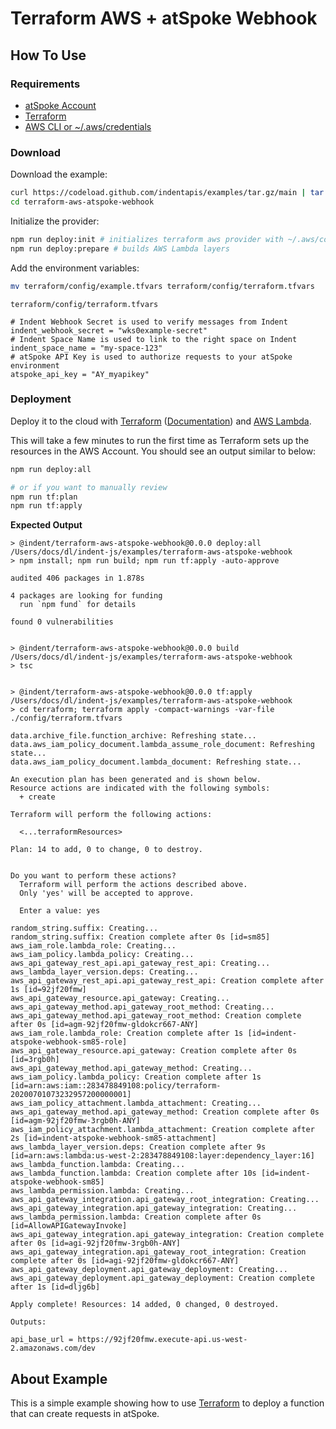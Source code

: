 # Terraform AWS + atSpoke Webhook

## How To Use

### Requirements

- [atSpoke Account](https://atspoke.com)
- [Terraform](https://terraform.io)
- [AWS CLI or ~/.aws/credentials](https://docs.aws.amazon.com/cli/latest/userguide/cli-configure-quickstart.html)

### Download

Download the example:

```bash
curl https://codeload.github.com/indentapis/examples/tar.gz/main | tar -xz --strip=3 examples-main/webhooks/change/terraform-aws-atspoke-webhook
cd terraform-aws-atspoke-webhook
```

Initialize the provider:

```bash
npm run deploy:init # initializes terraform aws provider with ~/.aws/config
npm run deploy:prepare # builds AWS Lambda layers
```

Add the environment variables:

```bash
mv terraform/config/example.tfvars terraform/config/terraform.tfvars
```

`terraform/config/terraform.tfvars`

```hcl
# Indent Webhook Secret is used to verify messages from Indent
indent_webhook_secret = "wks0example-secret"
# Indent Space Name is used to link to the right space on Indent
indent_space_name = "my-space-123"
# atSpoke API Key is used to authorize requests to your atSpoke environment
atspoke_api_key = "AY_myapikey"
```

### Deployment

Deploy it to the cloud with [Terraform](https://terraform.io) ([Documentation](https://terraform.io/docs/)) and [AWS Lambda](https://aws.amazon.com/lambda/).

This will take a few minutes to run the first time as Terraform sets up the resources in the AWS Account. You should see an output similar to below:

```bash
npm run deploy:all

# or if you want to manually review
npm run tf:plan
npm run tf:apply
```

**Expected Output**

```
> @indent/terraform-aws-atspoke-webhook@0.0.0 deploy:all  /Users/docs/dl/indent-js/examples/terraform-aws-atspoke-webhook
> npm install; npm run build; npm run tf:apply -auto-approve

audited 406 packages in 1.878s

4 packages are looking for funding
  run `npm fund` for details

found 0 vulnerabilities


> @indent/terraform-aws-atspoke-webhook@0.0.0 build  /Users/docs/dl/indent-js/examples/terraform-aws-atspoke-webhook
> tsc


> @indent/terraform-aws-atspoke-webhook@0.0.0 tf:apply  /Users/docs/dl/indent-js/examples/terraform-aws-atspoke-webhook
> cd terraform; terraform apply -compact-warnings -var-file ./config/terraform.tfvars

data.archive_file.function_archive: Refreshing state...
data.aws_iam_policy_document.lambda_assume_role_document: Refreshing state...
data.aws_iam_policy_document.lambda_document: Refreshing state...

An execution plan has been generated and is shown below.
Resource actions are indicated with the following symbols:
  + create

Terraform will perform the following actions:

  <...terraformResources>

Plan: 14 to add, 0 to change, 0 to destroy.


Do you want to perform these actions?
  Terraform will perform the actions described above.
  Only 'yes' will be accepted to approve.

  Enter a value: yes

random_string.suffix: Creating...
random_string.suffix: Creation complete after 0s [id=sm85]
aws_iam_role.lambda_role: Creating...
aws_iam_policy.lambda_policy: Creating...
aws_api_gateway_rest_api.api_gateway_rest_api: Creating...
aws_lambda_layer_version.deps: Creating...
aws_api_gateway_rest_api.api_gateway_rest_api: Creation complete after 1s [id=92jf20fmw]
aws_api_gateway_resource.api_gateway: Creating...
aws_api_gateway_method.api_gateway_root_method: Creating...
aws_api_gateway_method.api_gateway_root_method: Creation complete after 0s [id=agm-92jf20fmw-gldokcr667-ANY]
aws_iam_role.lambda_role: Creation complete after 1s [id=indent-atspoke-webhook-sm85-role]
aws_api_gateway_resource.api_gateway: Creation complete after 0s [id=3rgb0h]
aws_api_gateway_method.api_gateway_method: Creating...
aws_iam_policy.lambda_policy: Creation complete after 1s [id=arn:aws:iam::283478849108:policy/terraform-20200701073232957200000001]
aws_iam_policy_attachment.lambda_attachment: Creating...
aws_api_gateway_method.api_gateway_method: Creation complete after 0s [id=agm-92jf20fmw-3rgb0h-ANY]
aws_iam_policy_attachment.lambda_attachment: Creation complete after 2s [id=indent-atspoke-webhook-sm85-attachment]
aws_lambda_layer_version.deps: Creation complete after 9s [id=arn:aws:lambda:us-west-2:283478849108:layer:dependency_layer:16]
aws_lambda_function.lambda: Creating...
aws_lambda_function.lambda: Creation complete after 10s [id=indent-atspoke-webhook-sm85]
aws_lambda_permission.lambda: Creating...
aws_api_gateway_integration.api_gateway_root_integration: Creating...
aws_api_gateway_integration.api_gateway_integration: Creating...
aws_lambda_permission.lambda: Creation complete after 0s [id=AllowAPIGatewayInvoke]
aws_api_gateway_integration.api_gateway_integration: Creation complete after 0s [id=agi-92jf20fmw-3rgb0h-ANY]
aws_api_gateway_integration.api_gateway_root_integration: Creation complete after 0s [id=agi-92jf20fmw-gldokcr667-ANY]
aws_api_gateway_deployment.api_gateway_deployment: Creating...
aws_api_gateway_deployment.api_gateway_deployment: Creation complete after 1s [id=dljg6b]

Apply complete! Resources: 14 added, 0 changed, 0 destroyed.

Outputs:

api_base_url = https://92jf20fmw.execute-api.us-west-2.amazonaws.com/dev
```

## About Example

This is a simple example showing how to use [Terraform](https://terraform.io) to deploy a function that can create requests in atSpoke.
